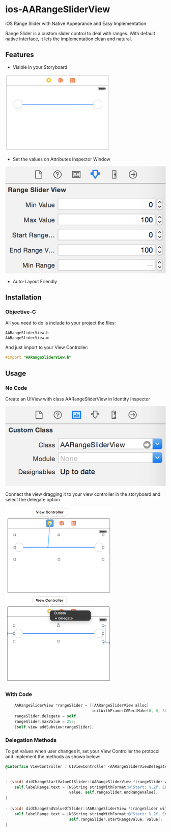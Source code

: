 # ios-AARangeSliderView
iOS Range Slider with Native Appearance and Easy Implementation

Range Slider is a custom slider control to deal with ranges. With default native interface, it lets the implementation clean and natural.

## Features
* Visible in your Storyboard

![storyboard](https://github.com/allanalves/ios-AARangeSliderView/blob/master/Images/rangeslider.png?raw=true)

* Set the values on Attributes Inspector Window
 
![inspector](https://github.com/allanalves/ios-AARangeSliderView/blob/master/Images/inspector.png?raw=true)

* Auto-Layout Friendly


## Installation

### Objective-C
All you need to do is include to your project the files:

```files
AARangeSliderView.h
AARangeSliderView.m
```

And just import to your View Controller:

```objective-c
#import "AARangeSliderView.h"
```

## Usage

### No Code

Create an UIView with class AARangeSliderView in Identity Inspector

![identity](https://github.com/allanalves/ios-AARangeSliderView/blob/master/Images/identity.png?raw=true)

Connect the view dragging it to your view controller in the storyboard and select the delegate option

![outlet](https://github.com/allanalves/ios-AARangeSliderView/blob/master/Images/outlet.png?raw=true)
![delegate](https://github.com/allanalves/ios-AARangeSliderView/blob/master/Images/delegate.png?raw=true)

### With Code

```objective-c
    AARangeSliderView *rangeSlider = [[AARangeSliderView alloc]
                                      initWithFrame:CGRectMake(0, 0, 300, 50)];
    rangeSlider.delegate = self;
    rangeSlider.maxValue = 255;
    [self.view addSubview:rangeSlider];
```

### Delegation Methods

To get values when user changes it, set your View Controller the protocol and implement the methods as shown below:

```objective-c
@interface ViewController : UIViewController <AARangeSliderViewDelegate>
```

```objective-c

- (void) didChangeStartValueOfSlider:(AARangeSliderView *)rangeSlider withValue:(float)value {
    self.labelRange.text = [NSString stringWithFormat:@"Start: %.2f; End: %.2f;",
                            value, self.rangeSlider.endRangeValue];
}

- (void) didChangeEndValueOfSlider:(AARangeSliderView *)rangeSlider withValue:(float)value {
    self.labelRange.text = [NSString stringWithFormat:@"Start: %.2f; End: %.2f;",
                            self.rangeSlider.startRangeValue, value];
}

```


